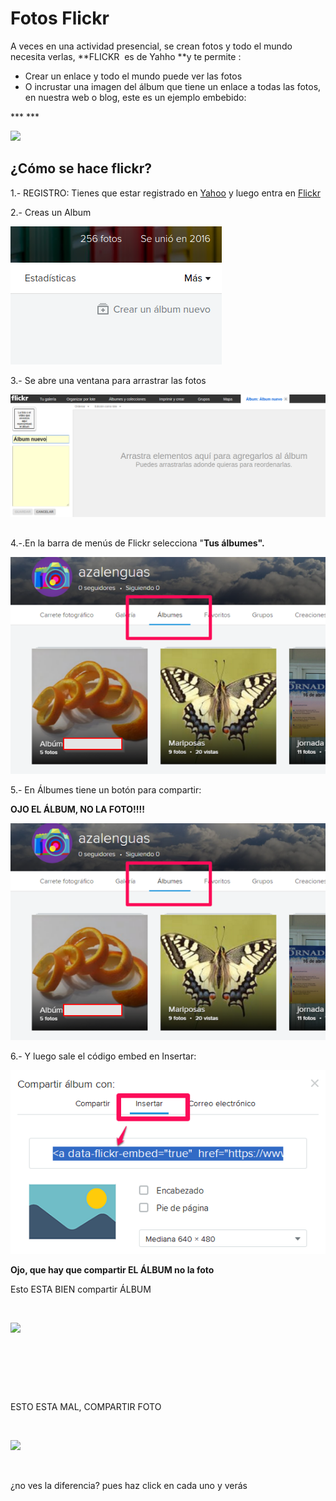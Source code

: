 
# Fotos Flickr

A veces en una actividad presencial, se crean fotos y todo el mundo necesita verlas, **FLICKR  es de Yahho **y te permite :

- Crear un enlace y todo el mundo puede ver las fotos
- O incrustar una imagen del álbum que tiene un enlace a todas las fotos, en nuestra web o blog, este es un ejemplo embebido:

*** ***

![](https://c1.staticflickr.com/2/1461/25039648516_327670c82c_z.jpg)
<script async="" src="//embedr.flickr.com/assets/client-code.js" charset="utf-8" type="text/javascript"></script>




## ¿Cómo se hace flickr?

1.- REGISTRO: Tienes que estar registrado en [Yahoo](https://es.yahoo.com/) y luego entra en [Flickr](http://aularagon.catedu.es/materialesaularagon2013/blogs/M2_contenido/flickr.com)

2.- Creas un Album

![](img/Screenshot_(1).png)

3.- Se abre una ventana para arrastrar las fotos

![](img/Screenshot_(2).png)

## 

4.-.En la barra de menús de Flickr selecciona "****Tus álbumes".****

![](img/flickr1.png)



5.- En Álbumes tiene un botón para compartir:

**OJO EL ÁLBUM, NO LA FOTO!!!!**

![](img/flickr1.png)

6.- Y luego sale el código embed en Insertar:

![](img/flickr-2.png)



**Ojo, que hay que compartir EL ÁLBUM no la foto**

Esto ESTA BIEN compartir ÁLBUM

  

![](https://farm2.staticflickr.com/1461/25039648516_327670c82c.jpg)

 

 

  

ESTO ESTA MAL, COMPARTIR FOTO

 

![](https://farm2.staticflickr.com/1461/25039648516_327670c82c.jpg)

 

¿no ves la diferencia? pues haz click en cada uno y verás

